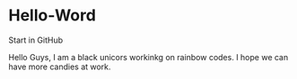# Hello-Word
Start in GitHub


Hello Guys, 
I am a black unicors workinkg on rainbow codes. I hope we can have more candies at work.
